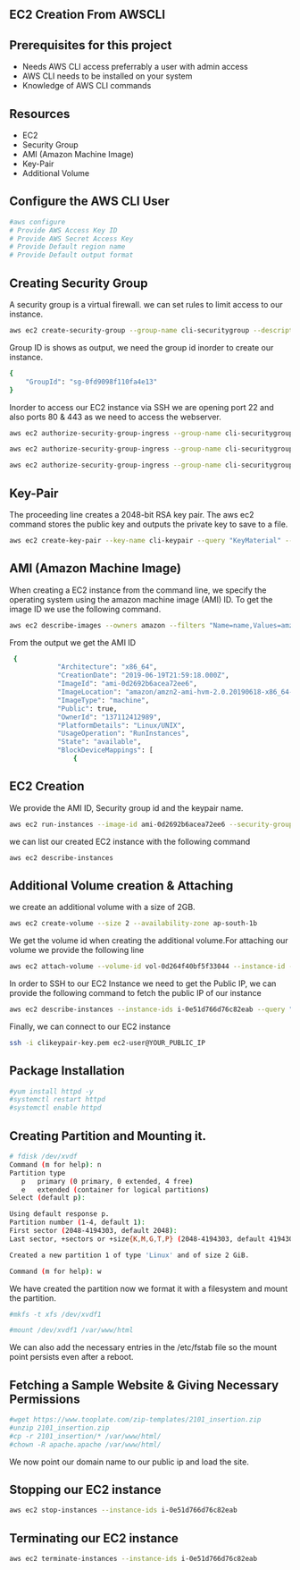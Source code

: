 ## EC2 Creation From AWSCLI




## Prerequisites for this project

- Needs AWS CLI access preferrably a user with admin access
- AWS CLI needs to be installed on your system
- Knowledge of AWS CLI commands

## Resources
- EC2
- Security Group
- AMI (Amazon Machine Image)
- Key-Pair
- Additional Volume

## Configure the AWS CLI User

```sh
#aws configure
# Provide AWS Access Key ID
# Provide AWS Secret Access Key
# Provide Default region name
# Provide Default output format
```

## Creating Security Group

 A security group is a virtual firewall. we can set rules to limit access to our instance.
 
```sh
aws ec2 create-security-group --group-name cli-securitygroup --description "22,80,443-Open"
```
Group ID is shows as output, we need the group id inorder to create our instance.
```sh
{
    "GroupId": "sg-0fd9098f110fa4e13"
}
```
Inorder to access our EC2 instance via SSH we are opening port 22 and also ports 80 & 443 as we need to access the webserver.

```sh
aws ec2 authorize-security-group-ingress --group-name cli-securitygroup --protocol tcp --port 22 --cidr 0.0.0.0/0
```

```sh
aws ec2 authorize-security-group-ingress --group-name cli-securitygroup --protocol tcp --port 80 --cidr 0.0.0.0/0
```

```sh
aws ec2 authorize-security-group-ingress --group-name cli-securitygroup --protocol tcp --port 443 --cidr 0.0.0.0/0
```
## Key-Pair

The proceeding line creates a 2048-bit RSA key pair. The aws ec2 command stores the public key and outputs the private key to save to a file.

```sh
aws ec2 create-key-pair --key-name cli-keypair --query "KeyMaterial" --output text > clikeypair-key.pem
```

## AMI (Amazon Machine Image)

When creating a EC2 instance from the command line, we specify the operating system using the amazon machine image (AMI) ID. To get the image ID we use the following command.

```sh
aws ec2 describe-images --owners amazon --filters "Name=name,Values=amzn2-ami-hvm-2.0.????????-x86_64-gp2" "Name=state,Values=available" --output json
```

From the output we get the AMI ID
```sh
 {
            "Architecture": "x86_64",
            "CreationDate": "2019-06-19T21:59:18.000Z",
            "ImageId": "ami-0d2692b6acea72ee6",
            "ImageLocation": "amazon/amzn2-ami-hvm-2.0.20190618-x86_64-gp2",
            "ImageType": "machine",
            "Public": true,
            "OwnerId": "137112412989",
            "PlatformDetails": "Linux/UNIX",
            "UsageOperation": "RunInstances",
            "State": "available",
            "BlockDeviceMappings": [
                {
```

## EC2 Creation

We provide the AMI ID, Security group id and the keypair name.
```sh
aws ec2 run-instances --image-id ami-0d2692b6acea72ee6 --security-group-ids sg-0fd9098f110fa4e13 --instance-type t2.micro --key-name cli-keypair
```

we can list our created EC2 instance with the following command
```sh
aws ec2 describe-instances
```

## Additional Volume creation & Attaching

we create an additional volume with a size of 2GB.
```sh
aws ec2 create-volume --size 2 --availability-zone ap-south-1b
```

We get the volume id when creating the additional volume.For attaching our volume we provide the following line
```sh
aws ec2 attach-volume --volume-id vol-0d264f40bf5f33044 --instance-id -0e51d766d76c82eab --device /dev/sdf
```

In order to SSH to our EC2 Instance we need to get the Public IP, we can provide the following command to fetch the public IP of our instance

```sh
aws ec2 describe-instances --instance-ids i-0e51d766d76c82eab --query "Reservations[0].Instances[0].PublicIpAddress"
```

Finally, we can connect to our EC2 instance
```sh
ssh -i clikeypair-key.pem ec2-user@YOUR_PUBLIC_IP
```
## Package Installation

```sh
#yum install httpd -y
#systemctl restart httpd
#systemctl enable httpd
```

## Creating Partition and Mounting it.

```sh
# fdisk /dev/xvdf
Command (m for help): n
Partition type
   p   primary (0 primary, 0 extended, 4 free)
   e   extended (container for logical partitions)
Select (default p):

Using default response p.
Partition number (1-4, default 1):
First sector (2048-4194303, default 2048):
Last sector, +sectors or +size{K,M,G,T,P} (2048-4194303, default 4194303):

Created a new partition 1 of type 'Linux' and of size 2 GiB.

Command (m for help): w
```

We have created the partition now we format it with a filesystem and mount the partition.

```sh
#mkfs -t xfs /dev/xvdf1

#mount /dev/xvdf1 /var/www/html
```
We can also add the necessary entries in the /etc/fstab file so the mount point persists even after a reboot.

## Fetching a Sample Website & Giving Necessary Permissions

```sh
#wget https://www.tooplate.com/zip-templates/2101_insertion.zip
#unzip 2101_insertion.zip
#cp -r 2101_insertion/* /var/www/html/
#chown -R apache.apache /var/www/html/
```

We now point our domain name to our public ip and load the site.

## Stopping our EC2 instance

```sh
aws ec2 stop-instances --instance-ids i-0e51d766d76c82eab
```
## Terminating our EC2 instance

```sh
aws ec2 terminate-instances --instance-ids i-0e51d766d76c82eab
```
